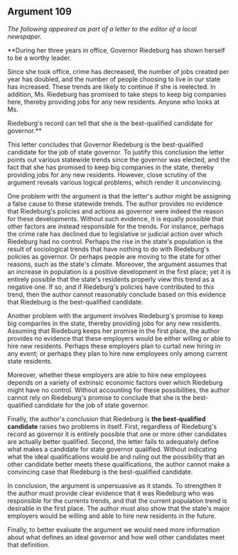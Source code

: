 
Argument 109
---------------------------

*The following appeared as part of a letter to the editor of a local newspaper.*

**During her three years in office, Governor Riedeburg has shown herself to be a worthy leader.

Since she took office, crime has decreased, the number of jobs created per year has doubled,
and the number of people choosing to live in our state has increased. These trends are likely
to continue if she is reelected. In addition, Ms. Riedeburg has promised to take steps to keep
big companies here, thereby providing jobs for any new residents. Anyone who looks at Ms.

Riedeburg's record can tell that she is the best-qualified candidate for governor.**


This letter concludes that Governor Riedeburg is the best-qualified candidate for the job of
state governor. To justify this conclusion the letter points out various statewide trends since the
governor was elected, and the fact that she has promised to keep big companies in the state,
thereby providing jobs for any new residents. However, close scrutiny of the argument reveals
various logical problems, which render it unconvincing.

One problem with the argument is that the letter's author might be assigning a false cause to
these statewide trends. The author provides no evidence that Riedeburg's policies and actions
as governor were indeed the reason for these developments. Without such evidence, it is
equally possible that other factors are instead responsible for the trends. For instance, perhaps
the crime rate has declined due to legislative or judicial action over which Riedeburg had no
control. Perhaps the rise in the state's population is the result of sociological trends that have
nothing to do with Riedeburg's policies as governor. Or perhaps people are moving to the state
for other reasons, such as the state's climate. Moreover, the argument assumes that an
increase in population is a positive development in the first place; yet it is entirely possible that
the state's residents properly view this trend as a negative one. If so, and if Riedeburg's
policies have contributed to this trend, then the author cannot reasonably conclude based on
this evidence that Riedeburg is the best-qualified candidate.

Another problem with the argument involves Riedeburg's promise to keep big compariles in
the state, thereby providing jobs for any new residents. Assuming that Riedeburg keeps her
promise in the first place, the author provides no evidence that these employers would be
either willing or able to hire new residents. Perhaps these employers plan to curtail new hiring
in any event; or perhaps they plan to hire new employees only among current state residents.

Moreover, whether these employers are able to hire new employees depends on a variety of
extrinsic economic factors over which Riedeburg might have no control. Without accounting for
these possibilities, the author cannot rely on Riedeburg's promise to conclude that she is the
best-qualified candidate for the job of state governor.

Finally, the author's conclusion that Riedeburg is **the best-qualified candidate** raises two
problems in itself. First, regardless of Riedeburg's record as governor it is entirely possible that
one or more other candidates are actually better qualified. Second, the letter fails to
adequately define what makes a candidate for state governor qualified. Without indicating
what the ideal qualifications would be and ruling out the possibility that an other candidate
better meets these qualifications, the author cannot make a convincing case that Riedeburg is
the best-qualified candidate.

In conclusion, the argument is unpersuasive as it stands. To strengthen it the author must
provide clear evidence that it was Riedeburg who was responsible for the currents trends, and
that the current population trend is desirable in the first place. The author must also show that
the state's major employers would be willing and able to hire new residents in the future.

Finally, to better evaluate the argument we would need more information about what defines
an ideal governor and how well other candidates meet that definition.


